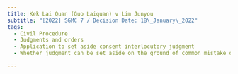 ```yaml
---
title: Kek Lai Quan (Guo Laiquan) v Lim Junyou
subtitle: "[2022] SGMC 7 / Decision Date: 18\_January\_2022"
tags:
  - Civil Procedure
  - Judgments and orders
  - Application to set aside consent interlocutory judgment
  - Whether judgment can be set aside on the ground of common mistake of law

---
```

